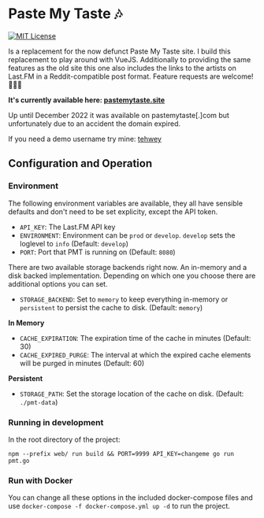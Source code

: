 # Paste My Taste 🎶

[![MIT License](https://img.shields.io/badge/license-MIT-blue.svg)](https://github.com/dewey/paste-my-taste/LICENSE)

Is a replacement for the now defunct Paste My Taste site. I build this replacement to play around with VueJS. Additionally
to providing the same features as the old site this one also includes the links to the artists on Last.FM in a Reddit-compatible post format. Feature requests are welcome! 👨🏻‍💻

**It's currently available here: [pastemytaste.site](https://pastemytaste.site)**

Up until December 2022 it was available on pastemytaste[.]com but unfortunately due to an accident the domain expired.

If you need a demo username try mine: [tehwey](https://www.last.fm/user/tehwey)


## Configuration and Operation

### Environment

The following environment variables are available, they all have sensible defaults and don't need to be set explicity, except the API token.

- `API_KEY`: The Last.FM API key
- `ENVIRONMENT`: Environment can be `prod` or `develop`. `develop` sets the loglevel to `info` (Default: `develop`)
- `PORT`: Port that PMT is running on (Default: `8080`)


There are two available storage backends right now. An in-memory and a disk backed implementation. Depending on which one you choose
there are additional options you can set.

- `STORAGE_BACKEND`: Set to `memory` to keep everything in-memory or `persistent` to persist the cache to disk. (Default: `memory`)

**In Memory**

- `CACHE_EXPIRATION`: The expiration time of the cache in minutes (Default: 30)
- `CACHE_EXPIRED_PURGE`: The interval at which the expired cache elements will be purged in minutes (Default: 60)

**Persistent**

- `STORAGE_PATH`: Set the storage location of the cache on disk. (Default: `./pmt-data`)



### Running in development

In the root directory of the project:

```
npm --prefix web/ run build && PORT=9999 API_KEY=changeme go run pmt.go
```


### Run with Docker

You can change all these options in the included docker-compose files and use `docker-compose -f docker-compose.yml up -d` to run the project.